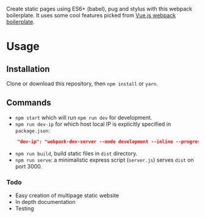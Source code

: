 Create static pages using ES6+ (babel), pug and stylus with this webpack boilerplate. It uses some cool features picked from [Vue.js webpack boilerplate](https://github.com/vuejs-templates/webpack).

# Usage

## Installation

Clone or download this repository, then `npm install` or `yarn`.

## Commands

- `npm start` which will run `npm run dev` for development.
- `npm run dev-ip` for which host local IP is explicitly specified in `package.json`:
```json
    "dev-ip": "webpack-dev-server --mode development --inline --progress --host 192.168.<x>.<y> --config webpack.dev.js",
```
- `npm run build`, build static files in `dist` directory.
- `npm run serve`: a minimalistic express script (`server.js`) serves `dist` on port 3000.

### Todo

- Easy creation of multipage static website
- In depth documentation
- Testing